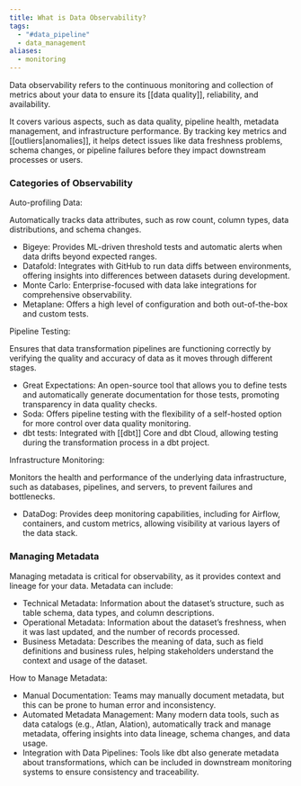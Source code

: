 ```yaml
---
title: What is Data Observability?
tags:
  - "#data_pipeline"
  - data_management
aliases:
  - monitoring
---
```

Data observability refers to the continuous monitoring and collection of metrics about your data to ensure its [[data quality]], reliability, and availability. 

It covers various aspects, such as data quality, pipeline health, metadata management, and infrastructure performance. By tracking key metrics and [[outliers|anomalies]], it helps detect issues like data freshness problems, schema changes, or pipeline failures before they impact downstream processes or users.
### Categories of Observability

Auto-profiling Data:

Automatically tracks data attributes, such as row count, column types, data distributions, and schema changes.
 - Bigeye: Provides ML-driven threshold tests and automatic alerts when data drifts beyond expected ranges.
 - Datafold: Integrates with GitHub to run data diffs between environments, offering insights into differences between datasets during development.
 - Monte Carlo: Enterprise-focused with data lake integrations for comprehensive observability.
 - Metaplane: Offers a high level of configuration and both out-of-the-box and custom tests.

Pipeline Testing:

Ensures that data transformation pipelines are functioning correctly by verifying the quality and accuracy of data as it moves through different stages.
 - Great Expectations: An open-source tool that allows you to define tests and automatically generate documentation for those tests, promoting transparency in data quality checks.
 - Soda: Offers pipeline testing with the flexibility of a self-hosted option for more control over data quality monitoring.
 - dbt tests: Integrated with [[dbt]] Core and dbt Cloud, allowing testing during the transformation process in a dbt project.

 Infrastructure Monitoring:
 
Monitors the health and performance of the underlying data infrastructure, such as databases, pipelines, and servers, to prevent failures and bottlenecks.
 - DataDog: Provides deep monitoring capabilities, including for Airflow, containers, and custom metrics, allowing visibility at various layers of the data stack.

### Managing Metadata

Managing metadata is critical for observability, as it provides context and lineage for your data. Metadata can include:

- Technical Metadata: Information about the dataset’s structure, such as table schema, data types, and column descriptions.
- Operational Metadata: Information about the dataset’s freshness, when it was last updated, and the number of records processed.
- Business Metadata: Describes the meaning of data, such as field definitions and business rules, helping stakeholders understand the context and usage of the dataset.

How to Manage Metadata:

- Manual Documentation: Teams may manually document metadata, but this can be prone to human error and inconsistency.
- Automated Metadata Management: Many modern data tools, such as data catalogs (e.g., Atlan, Alation), automatically track and manage metadata, offering insights into data lineage, schema changes, and data usage.
- Integration with Data Pipelines: Tools like dbt also generate metadata about transformations, which can be included in downstream monitoring systems to ensure consistency and traceability.
